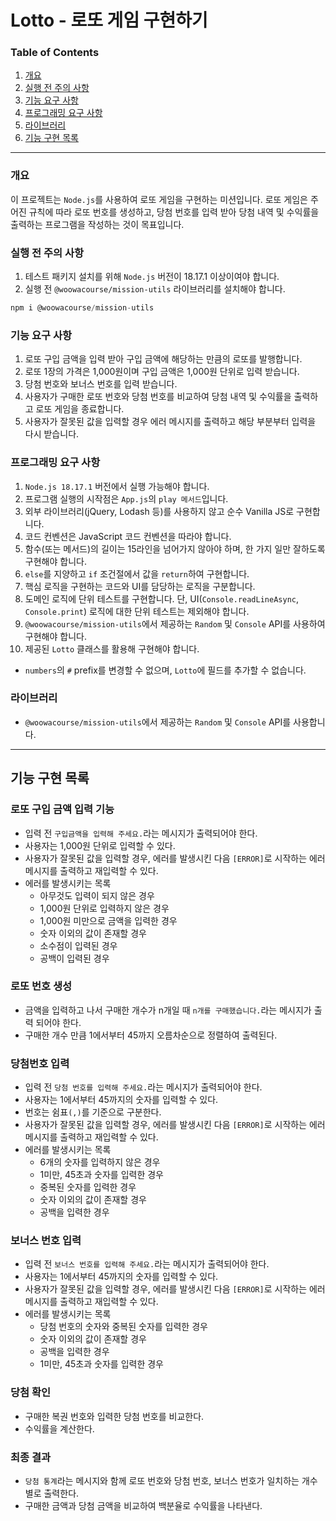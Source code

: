 # Lotto - 로또 게임 구현하기

### Table of Contents

1. [개요](#개요)
2. [실행 전 주의 사항](#실행-전-주의-사항)
3. [기능 요구 사항](#기능-요구-사항)
4. [프로그래밍 요구 사항](#프로그래밍-요구-사항)
5. [라이브러리](#라이브러리)
6. [기능 구현 목록](#기능-구현-목록)

---

### 개요

이 프로젝트는 `Node.js`를 사용하여 로또 게임을 구현하는 미션입니다. 로또 게임은 주어진 규칙에 따라 로또 번호를 생성하고, 당첨 번호를 입력 받아 당첨 내역 및 수익률을 출력하는 프로그램을 작성하는 것이 목표입니다.

### 실행 전 주의 사항

1. 테스트 패키지 설치를 위해 `Node.js` 버전이 18.17.1 이상이여야 합니다.
2. 실행 전 `@woowacourse/mission-utils` 라이브러리를 설치해야 합니다.

```jsx
npm i @woowacourse/mission-utils
```

### 기능 요구 사항

1. 로또 구입 금액을 입력 받아 구입 금액에 해당하는 만큼의 로또를 발행합니다.
2. 로또 1장의 가격은 1,000원이며 구입 금액은 1,000원 단위로 입력 받습니다.
3. 당첨 번호와 보너스 번호를 입력 받습니다.
4. 사용자가 구매한 로또 번호와 당첨 번호를 비교하여 당첨 내역 및 수익률을 출력하고 로또 게임을 종료합니다.
5. 사용자가 잘못된 값을 입력할 경우 에러 메시지를 출력하고 해당 부분부터 입력을 다시 받습니다.

### 프로그래밍 요구 사항

1. `Node.js 18.17.1` 버전에서 실행 가능해야 합니다.
2. 프로그램 실행의 시작점은 `App.js`의 `play 메서드`입니다.
3. 외부 라이브러리(jQuery, Lodash 등)를 사용하지 않고 순수 Vanilla JS로 구현합니다.
4. 코드 컨벤션은 JavaScript 코드 컨벤션을 따라야 합니다.
5. 함수(또는 메서드)의 길이는 15라인을 넘어가지 않아야 하며, 한 가지 일만 잘하도록 구현해야 합니다.
6. `else`를 지양하고 `if` 조건절에서 값을 `return`하여 구현합니다.
7. 핵심 로직을 구현하는 코드와 UI를 담당하는 로직을 구분합니다.
8. 도메인 로직에 단위 테스트를 구현합니다. 단, UI(`Console.readLineAsync`, `Console.print`) 로직에 대한 단위 테스트는 제외해야 합니다.
9. `@woowacourse/mission-utils`에서 제공하는 `Random` 및 `Console` API를 사용하여 구현해야 합니다.
10. 제공된 `Lotto` 클래스를 활용해 구현해야 합니다.

- `numbers`의 `#` prefix를 변경할 수 없으며, `Lotto`에 필드를 추가할 수 없습니다.

### 라이브러리

- `@woowacourse/mission-utils`에서 제공하는 `Random` 및 `Console` API를 사용합니다.

---

## 기능 구현 목록

### 로또 구입 금액 입력 기능

- 입력 전 `구입금액을 입력해 주세요.`라는 메시지가 출력되어야 한다.
- 사용자는 1,000원 단위로 입력할 수 있다.
- 사용자가 잘못된 값을 입력할 경우, 에러를 발생시킨 다음 `[ERROR]`로 시작하는 에러 메시지를 출력하고 재입력할 수 있다.
- 에러를 발생시키는 목록
  - 아무것도 입력이 되지 않은 경우
  - 1,000원 단위로 입력하지 않은 경우
  - 1,000원 미만으로 금액을 입력한 경우
  - 숫자 이외의 값이 존재할 경우
  - 소수점이 입력된 경우
  - 공백이 입력된 경우

### 로또 번호 생성

- 금액을 입력하고 나서 구매한 개수가 n개일 때 `n개를 구매했습니다.`라는 메시지가 출력 되어야 한다.
- 구매한 개수 만큼 1에서부터 45까지 오름차순으로 정렬하여 출력된다.

### 당첨번호 입력

- 입력 전 `당첨 번호를 입력해 주세요.`라는 메시지가 출력되어야 한다.
- 사용자는 1에서부터 45까지의 숫자를 입력할 수 있다.
- 번호는 쉼표`(,)`를 기준으로 구분한다.
- 사용자가 잘못된 값을 입력할 경우, 에러를 발생시킨 다음 `[ERROR]`로 시작하는 에러 메시지를 출력하고 재입력할 수 있다.
- 에러를 발생시키는 목록
  - 6개의 숫자를 입력하지 않은 경우
  - 1미만, 45초과 숫자를 입력한 경우
  - 중복된 숫자를 입력한 경우
  - 숫자 이외의 값이 존재할 경우
  - 공백을 입력한 경우

### 보너스 번호 입력

- 입력 전 `보너스 번호를 입력해 주세요.`라는 메시지가 출력되어야 한다.
- 사용자는 1에서부터 45까지의 숫자를 입력할 수 있다.
- 사용자가 잘못된 값을 입력할 경우, 에러를 발생시킨 다음 `[ERROR]`로 시작하는 에러 메시지를 출력하고 재입력할 수 있다.
- 에러를 발생시키는 목록
  - 당첨 번호의 숫자와 중복된 숫자를 입력한 경우
  - 숫자 이외의 값이 존재할 경우
  - 공백을 입력한 경우
  - 1미만, 45초과 숫자를 입력한 경우

### 당첨 확인

- 구매한 복권 번호와 입력한 당첨 번호를 비교한다.
- 수익률을 계산한다.

### 최종 결과

- `당첨 통계`라는 메시지와 함께 로또 번호와 당첨 번호, 보너스 번호가 일치하는 개수 별로 출력한다.
- 구매한 금액과 당첨 금액을 비교하여 백분율로 수익률을 나타낸다.
